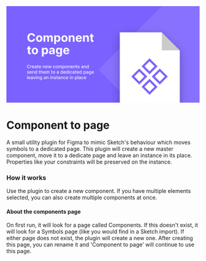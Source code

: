 ![Component to page Promo image](img/Banner.png?raw=true "Component to Page promo")

# Component to page
A small utility plugin for Figma to mimic Sketch's behaviour which moves symbols to a dedicated page. This plugin will create a new master component, move it to a dedicate page and leave an instance in its place. Properties like your constraints will be preserved on the instance.

### How it works
Use the plugin to create a new component. If you have multiple elements selected, you can also create multiple components at once.

#### About the components page
On first run, it will look for a page called Components. If this doesn't exist, it will look for a Symbols page (like you would find in a Sketch import). If either page does not exist, the plugin will create a new one. After creating this page, you can rename it and 'Component to page' will continue to use this page.
